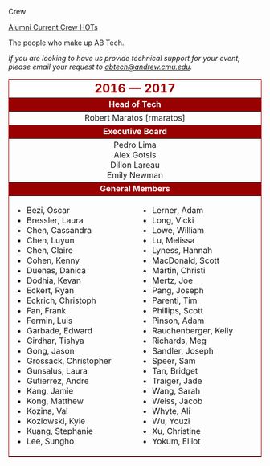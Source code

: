 Crew
<div class = "title-header">
  <p class="text-justify">
  <a href="/alumni"> Alumni </a>
   <a href="/crew" class="current"> Current Crew </a>
    <a href="/hots"> HOTs </a>
  </p>
</div>

The people who make up AB Tech.


<em>If you are looking to have us provide technical support for your
  event, please email your request to <a
      href="&#109;&#x61;&#x69;&#x6c;&#116;&#111;&#x3a;&#x61;&#98;&#116;&#x65;&#99;&#104;&#x40;&#x61;&#x6e;&#100;&#x72;&#101;&#x77;&#46;&#x63;&#109;&#x75;&#x2e;&#101;&#100;&#117;">
    &#x61;&#98;&#116;&#x65;&#99;&#104;&#x40;&#x61;&#x6e;&#100;&#x72;&#101;&#x77;&#46;&#x63;&#109;&#x75;&#x2e;&#101;&#100;&#117;</a>.</em>

<table border="1" rules="rows" cellpadding="4" bordercolor="#990000">
  <tr>
    <td colspan="2" align="center" bgcolor="#FFFFFF" width="500"><FONT
        color="#990000" size="5"><b>2016 &mdash; 2017</b></FONT></td>
  </tr>

  <tr>
    <td colspan="2" align="center" bgcolor="#990000" width="500"><FONT
        color="#FFFFFF"><b>Head of Tech</b></FONT></td>
  </tr>

  <tr>
    <td colspan="2" align="center">Robert Maratos [rmaratos]</td>
  </tr>

  <tr>
    <td colspan="2" align="center" bgcolor="#990000" width="500"><FONT
        color="#FFFFFF"><b>Executive Board</b></FONT></td>
  </tr>

  <tr>
    <td colspan="2" align="center">
      Pedro Lima<br>
      Alex Gotsis<br>
      Dillon Lareau<br>
      Emily Newman<br>
    </td>
  </tr>

  <tr>
    <td colspan="2" align="center" bgcolor="#990000" width="500"><FONT
        color="#FFFFFF"><b>General Members</b></FONT></td>
  </tr>

  <tr>
    <td width="230" valign="top">
      <ul>
        <li>Bezi, Oscar
        <li>Bressler, Laura
        <li>Chen, Cassandra
        <li>Chen, Luyun
        <li>Chen, Claire
        <li>Cohen, Kenny
        <li>Duenas, Danica
        <li>Dodhia, Kevan
        <li>Eckert, Ryan
        <li>Eckrich, Christoph
        <li>Fan, Frank
        <li>Fermin, Luis
        <li>Garbade, Edward
        <li>Girdhar, Tishya
        <li>Gong, Jason
        <li>Grossack, Christopher
        <li>Gunsalus, Laura
        <li>Gutierrez, Andre
        <li>Kang, Jamie
        <li>Kong, Matthew
        <li>Kozina, Val
        <li>Kozlowski, Kyle
        <li>Kuang, Stephanie
          <li>Lee, Sungho
      </ul>
    </td>
    <td width="230" valign="top">
      <ul>
        <li>Lerner, Adam
        <li>Long, Vicki
        <li>Lowe, William
        <li>Lu, Melissa
        <li>Lyness, Hannah
        <li>MacDonald, Scott
        <li>Martin, Christi
        <li>Mertz, Joe
        <li>Pang, Joseph
        <li>Parenti, Tim
        <li>Phillips, Scott
        <li>Pinson, Adam
        <li>Rauchenberger, Kelly
        <li>Richards, Meg
        <li>Sandler, Joseph
        <li>Speer, Sam
        <li>Tan, Bridget
        <li>Traiger, Jade
        <li>Wang, Sarah
        <li>Weiss, Jacob
        <li>Whyte, Ali
        <li>Wu, Youzi
        <li>Xu, Christine
        <li>Yokum, Elliot
      </ul>
    </td>
  </tr>
</table>
